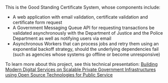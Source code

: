 This is the Good Standing Certificate System, whose components include:

- A web application with email validation, certificate validation and certificate form request
- A Government Messaging Queue API for requesting transactions be validated asynchronously with the Department of Justice and the Police Department as well as notifying users via email
- Asynchronous Workers that can process jobs and retry them using an exponential backoff strategy, should the underlying dependencies fail (such as agencies whose systems go offline or become unresponsive)

To learn more about this project, see this technical presentation:
<a href="http://www.slideshare.net/AndrsColnPrez/good-standing-certificate-knowledge-transfer-presentation-by-andres-colon">Building Modern Digital Services on Scalable Private Government Infrastructures using Open Source Technologies for Public Service</A>
